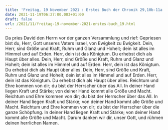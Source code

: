 ```yaml
---
title: 'Freitag, 19 November 2021 : Erstes Buch der Chronik 29,10b-11a.11b-12a.12b-13.'
date: 2021-11-19T06:27:00.003+01:00
draft: false
url: /2021/11/freitag-19-november-2021-erstes-buch_19.html
---
```


Da pries David den Herrn vor der ganzen Versammlung und rief: Gepriesen bist du, Herr, Gott unseres Vaters Israel, von Ewigkeit zu Ewigkeit. Dein, Herr, sind Größe und Kraft, Ruhm und Glanz und Hoheit; dein ist alles im Himmel und auf Erden. Herr, dein ist das Königtum. Du erhebst dich als Haupt über alles. Dein, Herr, sind Größe und Kraft, Ruhm und Glanz und Hoheit; dein ist alles im Himmel und auf Erden. Herr, dein ist das Königtum. Du erhebst dich als Haupt über alles. Dein, Herr, sind Größe und Kraft, Ruhm und Glanz und Hoheit; dein ist alles im Himmel und auf Erden. Herr, dein ist das Königtum. Du erhebst dich als Haupt über alles. Reichtum und Ehre kommen von dir; du bist der Herrscher über das All. In deiner Hand liegen Kraft und Stärke; von deiner Hand kommt alle Größe und Macht. Reichtum und Ehre kommen von dir; du bist der Herrscher über das All. In deiner Hand liegen Kraft und Stärke; von deiner Hand kommt alle Größe und Macht. Reichtum und Ehre kommen von dir; du bist der Herrscher über die ganze Schöpfung. In deiner Hand liegen Kraft und Stärke; von deiner Hand kommt alle Größe und Macht. Darum danken wir dir, unser Gott, und rühmen deinen herrlichen Namen.